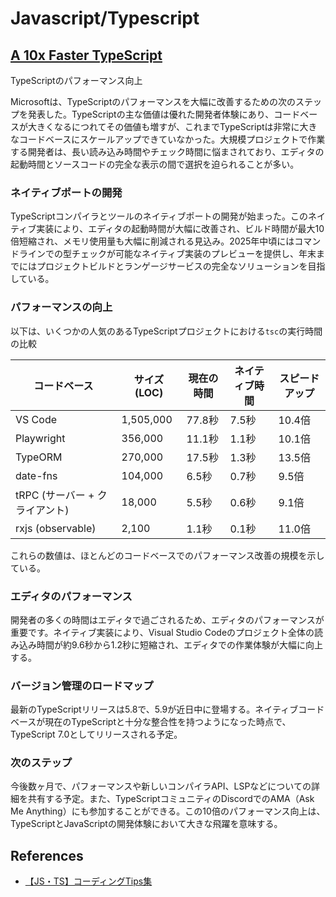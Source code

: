 # Javascript/Typescript

## [A 10x Faster TypeScript](https://devblogs.microsoft.com/typescript/typescript-native-port/)

TypeScriptのパフォーマンス向上

Microsoftは、TypeScriptのパフォーマンスを大幅に改善するための次のステップを発表した。TypeScriptの主な価値は優れた開発者体験にあり、コードベースが大きくなるにつれてその価値も増すが、これまでTypeScriptは非常に大きなコードベースにスケールアップできていなかった。大規模プロジェクトで作業する開発者は、長い読み込み時間やチェック時間に悩まされており、エディタの起動時間とソースコードの完全な表示の間で選択を迫られることが多い。

### ネイティブポートの開発

TypeScriptコンパイラとツールのネイティブポートの開発が始まった。このネイティブ実装により、エディタの起動時間が大幅に改善され、ビルド時間が最大10倍短縮され、メモリ使用量も大幅に削減される見込み。2025年中頃にはコマンドラインでの型チェックが可能なネイティブ実装のプレビューを提供し、年末までにはプロジェクトビルドとランゲージサービスの完全なソリューションを目指している。

### パフォーマンスの向上

以下は、いくつかの人気のあるTypeScriptプロジェクトにおける`tsc`の実行時間の比較

| コードベース                   | サイズ (LOC) | 現在の時間 | ネイティブ時間 | スピードアップ |
| ------------------------------ | ------------ | ---------- | -------------- | -------------- |
| VS Code                        | 1,505,000    | 77.8秒     | 7.5秒          | 10.4倍         |
| Playwright                     | 356,000      | 11.1秒     | 1.1秒          | 10.1倍         |
| TypeORM                        | 270,000      | 17.5秒     | 1.3秒          | 13.5倍         |
| date-fns                       | 104,000      | 6.5秒      | 0.7秒          | 9.5倍          |
| tRPC (サーバー + クライアント) | 18,000       | 5.5秒      | 0.6秒          | 9.1倍          |
| rxjs (observable)              | 2,100        | 1.1秒      | 0.1秒          | 11.0倍         |

これらの数値は、ほとんどのコードベースでのパフォーマンス改善の規模を示している。

### エディタのパフォーマンス

開発者の多くの時間はエディタで過ごされるため、エディタのパフォーマンスが重要です。ネイティブ実装により、Visual Studio Codeのプロジェクト全体の読み込み時間が約9.6秒から1.2秒に短縮され、エディタでの作業体験が大幅に向上する。

### バージョン管理のロードマップ

最新のTypeScriptリリースは5.8で、5.9が近日中に登場する。ネイティブコードベースが現在のTypeScriptと十分な整合性を持つようになった時点で、TypeScript 7.0としてリリースされる予定。

### 次のステップ

今後数ヶ月で、パフォーマンスや新しいコンパイラAPI、LSPなどについての詳細を共有する予定。また、TypeScriptコミュニティのDiscordでのAMA（Ask Me Anything）にも参加することができる。この10倍のパフォーマンス向上は、TypeScriptとJavaScriptの開発体験において大きな飛躍を意味する。

## References

- [【JS・TS】コーディングTips集](https://qiita.com/k-penguin-sato/items/81fbf561d2c4b68c74cc)
